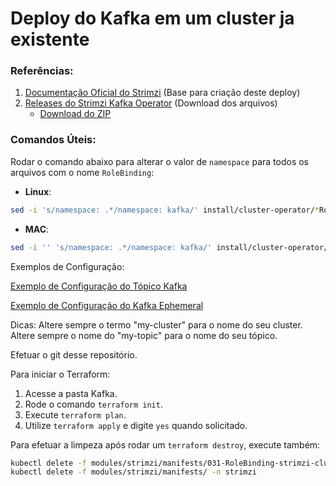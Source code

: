 # Deploy do Kafka em um cluster ja existente

### Referências:

1. [Documentação Oficial do Strimzi](https://strimzi.io/docs/operators/0.30.0/quickstart#proc-install-product-str) (Base para criação deste deploy)
2. [Releases do Strimzi Kafka Operator](https://github.com/strimzi/strimzi-kafka-operator/releases/tag/0.30.0) (Download dos arquivos)
   - [Download do ZIP](https://github.com/strimzi/strimzi-kafka-operator/releases/download/0.30.0/strimzi-0.30.0.zip)

### Comandos Úteis:

Rodar o comando abaixo para alterar o valor de `namespace` para todos os arquivos com o nome `RoleBinding`:

- **Linux**:
```bash
sed -i 's/namespace: .*/namespace: kafka/' install/cluster-operator/*RoleBinding*.yaml
```
- **MAC**:
```bash
sed -i '' 's/namespace: .*/namespace: kafka/' install/cluster-operator/*RoleBinding*.yaml
```

Exemplos de Configuração:

[Exemplo de Configuração do Tópico Kafka](https://github.com/strimzi/strimzi-kafka-operator/blob/main/examples/topic/kafka-topic.yaml)

[Exemplo de Configuração do Kafka Ephemeral](https://github.com/strimzi/strimzi-kafka-operator/blob/main/examples/kafka/kafka-ephemeral.yaml)

Dicas:
Altere sempre o termo "my-cluster" para o nome do seu cluster.
Altere sempre o nome do "my-topic" para o nome do seu tópico.

Efetuar o git desse repositório.


Para iniciar o Terraform:

1. Acesse a pasta Kafka.
2. Rode o comando `terraform init`.
3. Execute `terraform plan`.
4. Utilize `terraform apply` e digite `yes` quando solicitado.

Para efetuar a limpeza após rodar um `terraform destroy`, execute também:

```bash
kubectl delete -f modules/strimzi/manifests/031-RoleBinding-strimzi-cluster-operator-entity-operator-delegation.yaml -n application
kubectl delete -f modules/strimzi/manifests/ -n strimzi
